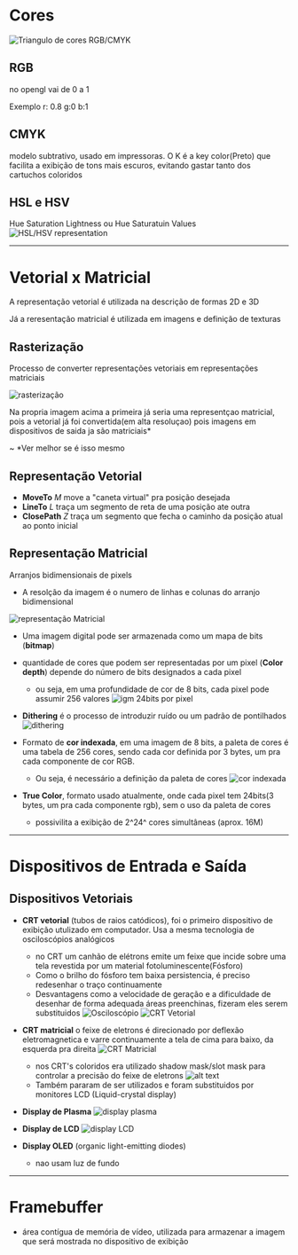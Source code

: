 # Cores
![Triangulo de cores RGB/CMYK](image.png)
## RGB
no opengl vai de 0 a 1

Exemplo
 r: 0.8 g:0 b:1

## CMYK
modelo subtrativo, usado em impressoras. O K é a key color(Preto) que facilita a exibição de tons mais escuros, evitando gastar tanto dos cartuchos coloridos

## HSL e HSV

Hue Saturation Lightness ou
Hue Saturatuin Values
![HSL/HSV representation](image-1.png)

---
# Vetorial x Matricial

A representação vetorial é utilizada na descrição de formas 2D e 3D

Já a reresentação matricial é utilizada em imagens e definição de texturas

## Rasterização
Processo de converter representações vetoriais em representações matriciais

![rasterização](image-2.png)

Na propria imagem acima a primeira já seria uma representçao matricial, pois a vetorial já foi convertida(em alta resoluçao) pois imagens em dispositivos de saida ja são matriciais*

~ *Ver melhor se é isso mesmo


## Representação Vetorial

- **MoveTo** *M*
    move a "caneta virtual" pra posição desejada 
- **LineTo** *L*
    traça um segmento de reta de uma posição ate outra
- **ClosePath** *Z*
    traça um segmento que fecha o caminho da posição atual ao ponto inicial

## Representação Matricial
Arranjos bidimensionais de pixels

- A resolção da imagem é o numero de linhas e colunas do arranjo bidimensional

![representação Matricial](image-3.png)

- Uma imagem digital pode ser armazenada como um mapa de bits (**bitmap**)
- quantidade de cores que podem ser representadas por um pixel (**Color depth**) depende do número de bits designados a cada pixel
    - ou seja, em uma profundidade de cor de 8 bits, cada pixel pode assumir 256 valores
![igm 24bits por pixel](image-4.png)

- **Dithering** é o processo de introduzir ruído ou um padrão de pontilhados
![dithering](image-5.png)

- Formato de **cor indexada**, em uma imagem de 8 bits, a paleta de cores é uma tabela de 256 cores, sendo cada cor definida por 3 bytes, um pra cada componente de cor RGB. 
    - Ou seja, é necessário a definição da paleta de cores
![cor indexada](image-6.png)

- **True Color**, formato usado atualmente, onde cada pixel tem 24bits(3 bytes, um pra cada componente rgb), sem o uso da paleta de  cores
    - possivilita a exibição de 2^24^ cores simultâneas (aprox. 16M)

---
# Dispositivos de Entrada e Saída

## Dispositivos Vetoriais

- **CRT vetorial** (tubos de raios catódicos), foi o primeiro dispositivo de exibição utulizado em computador. Usa a mesma tecnologia de osciloscópios analógicos 
    - no CRT um canhão de elétrons emite um feixe que incide sobre uma tela revestida por um material fotoluminescente(Fósforo)
    - Como o brilho do fósforo tem baixa persistencia, é preciso redesenhar o traço continuamente
    - Desvantagens como a velocidade de geração e a dificuldade de desenhar de forma adequada áreas preenchinas, fizeram eles serem substituidos
![Osciloscópio](image-7.png)
![CRT Vetorial](image-8.png)


- **CRT matricial** o feixe de eletrons é direcionado por deflexão eletromagnetica e varre continuamente a tela de cima para baixo, da esquerda pra direita
![CRT Matricial](image-9.png)
    - nos CRT's coloridos era utilizado shadow mask/slot mask para controlar a precisão do feixe de eletrons 
    ![alt text](image-10.png)
    - Também pararam de ser utilizados e foram substituidos por monitores LCD (Liquid-crystal display)

- **Display de Plasma** 
![display plasma](image-11.png)

- **Display de LCD**
![display LCD](image-12.png)

- **Display OLED** (organic light-emitting diodes)
    - nao usam luz de fundo
---
# Framebuffer
- área contígua de memória de vídeo, utilizada para armazenar a imagem que será mostrada no dispositivo de exibição




